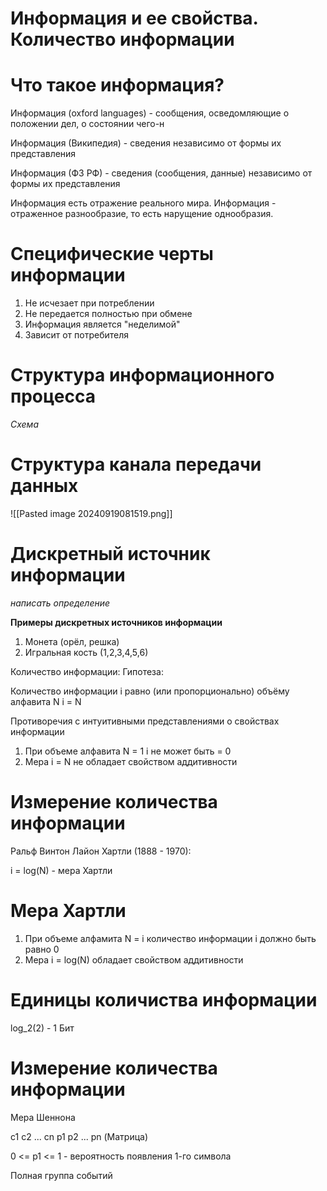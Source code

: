 # Информация и ее свойства. Количество информации

# Что такое информация?

Информация (oxford languages) - сообщения, осведомляющие о положении дел, о состоянии чего-н

Информация (Википедия) - сведения независимо от формы их представления

Информация (ФЗ РФ) - сведения (сообщения, данные) независимо от формы их представления

Информация есть отражение реального мира. Информация - отраженное разнообразие, то есть нарущение однообразия. 

# Специфические черты информации

1. Не исчезает при потреблении
2. Не передается полностью при обмене
3. Информация является "неделимой"
4. Зависит от потребителя
# Структура информационного процесса

*Схема*
# Структура канала передачи данных

![[Pasted image 20240919081519.png]]

# Дискретный источник информации

*написать определение*

**Примеры дискретных источников информации**

1. Монета (орёл, решка)
2. Игральная кость (1,2,3,4,5,6)

Количество информации: Гипотеза:

Количество информации i равно (или пропорционально) объёму алфавита N
i = N

Противоречия с интуитивными представлениями о свойствах информации

1. При объеме алфавита N = 1
	i не может быть = 0
2. Мера i = N не обладает свойством аддитивности
# Измерение количества информации

Ральф Винтон Лайон Хартли (1888 - 1970):

i = log(N) - мера Хартли


# Мера Хартли
1. При объеме алфамита N = i количество информации i должно быть равно 0
2. Мера i = log(N) обладает свойством аддитивности 
# Единицы количиства информации

log_2(2) - 1 Бит

# Измерение количества информации

Мера Шеннона

с1 с2 ... сn 
p1 p2 ... pn (Матрица)

0 <= p1 <= 1 - вероятность появления 1-го символа

Полная группа событий



